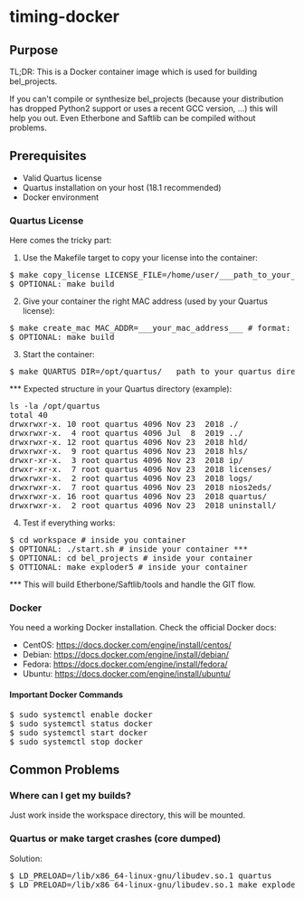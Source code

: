 # timing-docker

## Purpose

TL;DR: This is a Docker container image which is used for building bel_projects.

If you can't compile or synthesize bel_projects (because your distribution has dropped Python2 support or uses a recent GCC version, ...) this will help you out. Even Etherbone and Saftlib can be compiled without problems.

## Prerequisites

- Valid Quartus license
- Quartus installation on your host (18.1 recommended)
- Docker environment

### Quartus License

Here comes the tricky part:

1. Use the Makefile target to copy your license into the container:

<pre>
$ make copy_license LICENSE_FILE=/home/user/___path_to_your_license_file___/license.dat
$ OPTIONAL: make build
</pre>

2. Give your container the right MAC address (used by your Quartus license):

<pre>
$ make create_mac MAC_ADDR=___your_mac_address___ # format: 01:23:45:67:89:ab
$ OPTIONAL: make build
</pre>

3. Start the container:

<pre>
$ make QUARTUS_DIR=/opt/quartus/___path_to_your_quartus_directory___/ # on your host ***
</pre>

*** Expected structure in your Quartus directory (example):
<pre>
ls -la /opt/quartus
total 40
drwxrwxr-x. 10 root quartus 4096 Nov 23  2018 ./
drwxrwxr-x.  4 root quartus 4096 Jul  8  2019 ../
drwxrwxr-x. 12 root quartus 4096 Nov 23  2018 hld/
drwxrwxr-x.  9 root quartus 4096 Nov 23  2018 hls/
drwxr-xr-x.  3 root quartus 4096 Nov 23  2018 ip/
drwxr-xr-x.  7 root quartus 4096 Nov 23  2018 licenses/
drwxrwxr-x.  2 root quartus 4096 Nov 23  2018 logs/
drwxrwxr-x.  7 root quartus 4096 Nov 23  2018 nios2eds/
drwxrwxr-x. 16 root quartus 4096 Nov 23  2018 quartus/
drwxrwxr-x.  2 root quartus 4096 Nov 23  2018 uninstall/
</pre>

4. Test if everything works:

<pre>
$ cd workspace # inside you container
$ OPTIONAL: ./start.sh # inside your container ***
$ OPTIONAL: cd bel_projects # inside your container
$ OTTIONAL: make exploder5 # inside your container
</pre>

*** This will build Etherbone/Saftlib/tools and handle the GIT flow.

### Docker

You need a working Docker installation. Check the official Docker docs:

- CentOS: https://docs.docker.com/engine/install/centos/
- Debian: https://docs.docker.com/engine/install/debian/
- Fedora: https://docs.docker.com/engine/install/fedora/
- Ubuntu: https://docs.docker.com/engine/install/ubuntu/

#### Important Docker Commands

<pre>
$ sudo systemctl enable docker
$ sudo systemctl status docker
$ sudo systemctl start docker
$ sudo systemctl stop docker
</pre>

## Common Problems

### Where can I get my builds?

Just work inside the workspace directory, this will be mounted.

### Quartus or make target crashes (core dumped)

Solution:

<pre>
$ LD_PRELOAD=/lib/x86_64-linux-gnu/libudev.so.1 quartus
$ LD_PRELOAD=/lib/x86_64-linux-gnu/libudev.so.1 make exploder5
</pre>
